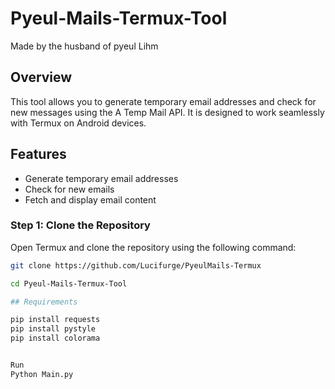 # Pyeul-Mails-Termux-Tool
Made by the husband of pyeul Lihm

## Overview
This tool allows you to generate temporary email addresses and check for new messages using the A Temp Mail API. It is designed to work seamlessly with Termux on Android devices.

## Features
- Generate temporary email addresses
- Check for new emails
- Fetch and display email content
### Step 1: Clone the Repository
Open Termux and clone the repository using the following command:
```sh
git clone https://github.com/Lucifurge/PyeulMails-Termux

cd Pyeul-Mails-Termux-Tool

## Requirements

pip install requests
pip install pystyle
pip install colorama


Run 
Python Main.py
